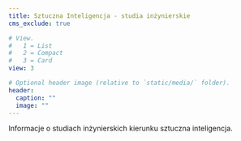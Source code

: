 ```yaml
---
title: Sztuczna Inteligencja - studia inżynierskie
cms_exclude: true

# View.
#   1 = List
#   2 = Compact
#   3 = Card
view: 3

# Optional header image (relative to `static/media/` folder).
header:
  caption: ""
  image: ""
---
```


Informacje o studiach inżynierskich kierunku sztuczna inteligencja. 
